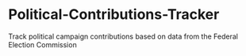 # Political-Contributions-Tracker
Track political campaign contributions based on data from the Federal Election Commission
